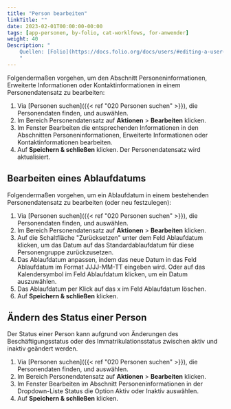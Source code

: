 ```yaml
---
title: "Person bearbeiten"
linkTitle: ""
date: 2023-02-01T00:00:00-00:00
tags: [app-personen, by-folio, cat-worklfows, for-anwender]
weight: 40
Description: "
    Quellen: [Folio](https://docs.folio.org/docs/users/#editing-a-user-record) & [GBV](https://info.gbv.de/display/FOLIOG)
    "
---
```


Folgendermaßen vorgehen, um den Abschnitt Personeninformationen, Erweiterte Informationen oder Kontaktinformationen in einem Personendatensatz zu bearbeiten:

1.  Via [Personen suchen]({{< ref "020 Personen suchen" >}}), die Personendaten finden, und auswählen.
2.  Im Bereich Personendatensatz auf **Aktionen** \> **Bearbeiten** klicken.
3.  Im Fenster Bearbeiten die entsprechenden Informationen in den Abschnitten Personeninformationen, Erweiterte Informationen oder Kontaktinformationen bearbeiten.
4.  Auf **Speichern & schließen** klicken. Der Personendatensatz wird aktualisiert.

## Bearbeiten eines Ablaufdatums

Folgendermaßen vorgehen, um ein Ablaufdatum in einem bestehenden Personendatensatz zu bearbeiten (oder neu festzulegen):

1.  Via [Personen suchen]({{< ref "020 Personen suchen" >}}), die Personendaten finden, und auswählen.
2.  Im Bereich Personendatensatz auf **Aktionen** \> **Bearbeiten** klicken.
3.  Auf die Schaltfläche "Zurücksetzen" unter dem Feld Ablaufdatum klicken, um das Datum auf das Standardablaufdatum für diese Personengruppe zurückzusetzen.
4.  Das Ablaufdatum anpassen, indem das neue Datum in das Feld Ablaufdatum im Format JJJJ-MM-TT eingeben wird. Oder auf das Kalendersymbol im Feld Ablaufdatum klicken, um ein Datum auszuwählen.
5.  Das Ablaufdatum per Klick auf das x im Feld Ablaufdatum löschen.
6.  Auf **Speichern & schließen** klicken.

## Ändern des Status einer Person

Der Status einer Person kann aufgrund von Änderungen des Beschäftigungsstatus oder des Immatrikulationsstatus zwischen aktiv und inaktiv geändert werden.

1.  Via [Personen suchen]({{< ref "020 Personen suchen" >}}), die Personendaten finden, und auswählen.
2.  Im Bereich Personendatensatz auf **Aktionen** \> **Bearbeiten** klicken.
3.  Im Fenster Bearbeiten im Abschnitt Personeninformationen in der Dropdown-Liste Status die Option Aktiv oder Inaktiv auswählen.
4.  Auf **Speichern & schließen** klicken.
